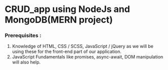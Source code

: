 # CRUD_app using NodeJs and MongoDB(MERN project)


### Prerequisites :

1. Knowledge of HTML, CSS / SCSS, JavaScript / jQuery as we will be using these for the front-end part of our application.
2. JavaScript Fundamentals like promises, async-await, DOM manipulation will also help.
